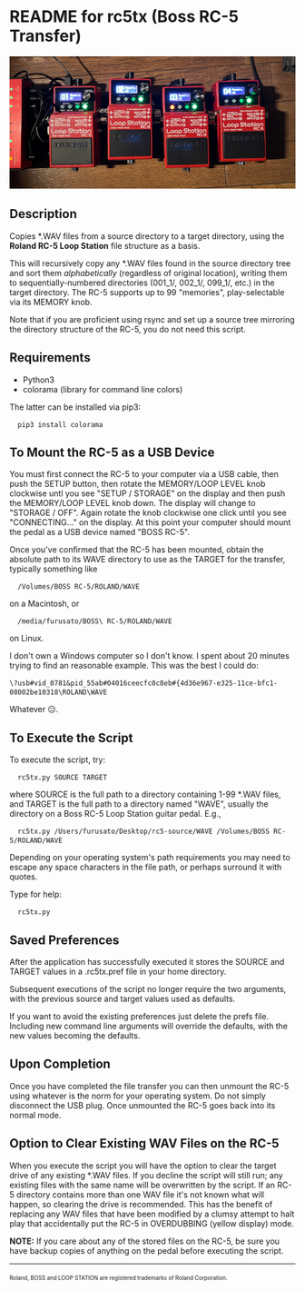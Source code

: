 README for rc5tx (Boss RC-5 Transfer)
=====================================

![RC-5 Loopers](img/loopers.jpg?raw=true "Boss RC-5 Loopers")


Description
-----------

Copies *.WAV files from a source directory to a target directory, using the
**Roland RC-5 Loop Station** file structure as a basis.

This will recursively copy any *.WAV files found in the source directory tree
and sort them *alphabetically* (regardless of original location), writing them
to sequentially-numbered directories (001_1/, 002_1/, 099_1/, etc.) in the
target directory. The RC-5 supports up to 99 "memories", play-selectable via its
MEMORY knob.

Note that if you are proficient using rsync and set up a source tree mirroring
the directory structure of the RC-5, you do not need this script.


Requirements
------------

* Python3
* colorama (library for command line colors)

The latter can be installed via pip3:
```
  pip3 install colorama
```


To Mount the RC-5 as a USB Device
---------------------------------

You must first connect the RC-5 to your computer via a USB cable, then push
the SETUP button, then rotate the MEMORY/LOOP LEVEL knob clockwise untl you
see "SETUP / STORAGE" on the display and then push the MEMORY/LOOP LEVEL knob
down. The display will change to "STORAGE / OFF". Again rotate the knob
clockwise one click until you see "CONNECTING..." on the display. At this point
your computer should mount the pedal as a USB device named "BOSS RC-5".

Once you've confirmed that the RC-5 has been mounted, obtain the absolute
path to its WAVE directory to use as the TARGET for the transfer, typically
something like
```
  /Volumes/BOSS RC-5/ROLAND/WAVE
```
on a Macintosh, or
```
  /media/furusato/BOSS\ RC-5/ROLAND/WAVE
```
on Linux.

I don't own a Windows computer so I don't know. I spent about 20 minutes trying
to find an reasonable example. This was the best I could do:
```
\?usb#vid_0781&pid_55ab#04016ceecfc0c8eb#{4d36e967-e325-11ce-bfc1-08002be10318\ROLAND\WAVE
```
Whatever 😑.


To Execute the Script
---------------------

To execute the script, try:
```
  rc5tx.py SOURCE TARGET
```
where SOURCE is the full path to a directory containing 1-99 *.WAV files, and
TARGET is the full path to a directory named "WAVE", usually the directory on a
Boss RC-5 Loop Station guitar pedal. E.g.,
```
  rc5tx.py /Users/furusato/Desktop/rc5-source/WAVE /Volumes/BOSS RC-5/ROLAND/WAVE
```
Depending on your operating system's path requirements you may need to escape
any space characters in the file path, or perhaps surround it with quotes.

Type for help:
```
  rc5tx.py
```

Saved Preferences
-----------------

After the application has successfully executed it stores the SOURCE and TARGET
values in a .rc5tx.pref file in your home directory.

Subsequent executions of the script no longer require the two arguments, with the
previous source and target values used as defaults.

If you want to avoid the existing preferences just delete the prefs file. Including
new command line arguments will override the defaults, with the new values becoming
the defaults.


Upon Completion
---------------

Once you have completed the file transfer you can then unmount the RC-5 using
whatever is the norm for your operating system. Do not simply disconnect the USB
plug. Once unmounted the RC-5 goes back into its normal mode.


Option to Clear Existing WAV Files on the RC-5
----------------------------------------------

When you execute the script you will have the option to clear the target drive of
any existing *.WAV files. If you decline the script will still run; any existing
files with the same name will be overwritten by the script. If an RC-5 directory
contains more than one WAV file it's not known what will happen, so clearing the
drive is recommended. This has the benefit of replacing any WAV files that have
been modified by a clumsy attempt to halt play that accidentally put the RC-5 in
OVERDUBBING (yellow display) mode.

**NOTE:** If you care about any of the stored files on the RC-5, be sure you have
backup copies of anything on the pedal before executing the script.

---

<sup><sub>Roland, BOSS and LOOP STATION are registered trademarks of Roland Corporation.</sub></sup>

